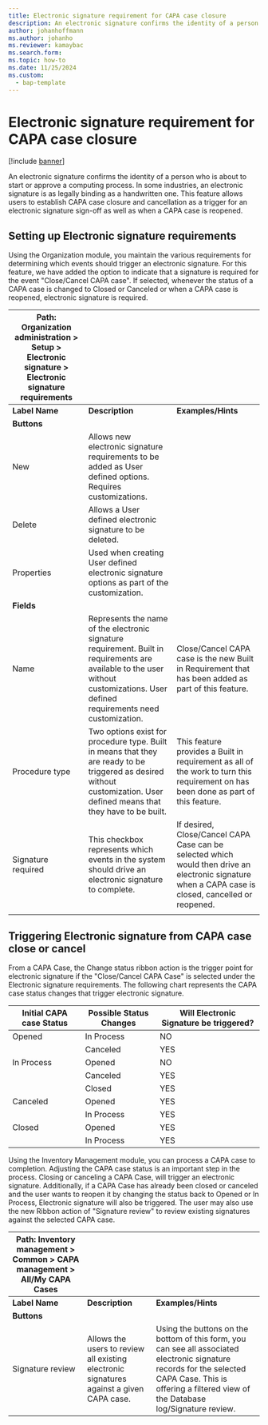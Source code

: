 ```yaml
---
title: Electronic signature requirement for CAPA case closure
description: An electronic signature confirms the identity of a person who is about to start or approve a computing process. This feature allows users to establish CAPA case closure and cancellation as a trigger for an electronic signature sign-off as well as when a CAPA case is reopened.
author: johanhoffmann
ms.author: johanho
ms.reviewer: kamaybac
ms.search.form:
ms.topic: how-to
ms.date: 11/25/2024
ms.custom: 
  - bap-template
---
```


# Electronic signature requirement for CAPA case closure

[!include [banner](../includes/banner.md)]

An electronic signature confirms the identity of a person who is about to start or approve a computing process. In some industries, an electronic signature is as legally binding as a handwritten one. This feature allows users to establish CAPA case closure and cancellation as a trigger for an electronic signature sign-off as well as when a CAPA case is reopened.

## Setting up Electronic signature requirements

Using the Organization module, you maintain the various requirements for determining which events should trigger an electronic signature. For this feature, we have added the option to indicate that a signature is required for the event "Close/Cancel CAPA case". If selected, whenever the status of a CAPA case is changed to Closed or Canceled or when a CAPA case is reopened, electronic signature is required.

| **Path: Organization administration \> Setup \> Electronic signature \> Electronic signature requirements** |  |  |
|-------------------------|-------------------------|-------------------------|
| **Label Name** | **Description** | **Examples/Hints** |
| **Buttons** |  |  |
| New | Allows new electronic signature requirements to be added as User defined options. Requires customizations. |  |
| Delete | Allows a User defined electronic signature to be deleted. |  |
| Properties | Used when creating User defined electronic signature options as part of the customization. |  |
| **Fields** |  |  |
| Name | Represents the name of the electronic signature requirement. Built in requirements are available to the user without customizations. User defined requirements need customization. | Close/Cancel CAPA case is the new Built in Requirement that has been added as part of this feature. |
| Procedure type | Two options exist for procedure type. Built in means that they are ready to be triggered as desired without customization. User defined means that they have to be built. | This feature provides a Built in requirement as all of the work to turn this requirement on has been done as part of this feature. |
| Signature required | This checkbox represents which events in the system should drive an electronic signature to complete. | If desired, Close/Cancel CAPA Case can be selected which would then drive an electronic signature when a CAPA case is closed, cancelled or reopened. |
|  |  |  |

## Triggering Electronic signature from CAPA case close or cancel

From a CAPA Case, the Change status ribbon action is the trigger point for electronic signature if the "Close/Cancel CAPA Case" is selected under the Electronic signature requirements. The following chart represents the CAPA case status changes that trigger electronic signature.

| Initial CAPA case Status | Possible Status Changes | Will Electronic Signature be triggered? |
|-------------------------------------|------------------------------------|----------------------------------------------------|
| Opened                              | In Process                         | NO                                                 |
|                                     | Canceled                           | YES                                                |
| In Process                          | Opened                             | NO                                                 |
|                                     | Canceled                           | YES                                                |
|                                     | Closed                             | YES                                                |
| Canceled                            | Opened                             | YES                                                |
|                                     | In Process                         | YES                                                |
| Closed                              | Opened                             | YES                                                |
|                                     | In Process                         | YES                                                |

Using the Inventory Management module, you can process a CAPA case to completion. Adjusting the CAPA case status is an important step in the process. Closing or canceling a CAPA Case, will trigger an electronic signature. Additionally, if a CAPA Case has already been closed or canceled and the user wants to reopen it by changing the status back to Opened or In Process, Electronic signature will also be triggered. The user may also use the new Ribbon action of "Signature review" to review existing signatures against the selected CAPA case.

| **Path: Inventory management \> Common \> CAPA management \> All/My CAPA Cases** |  |  |
|-------------------------|-------------------------|-------------------------|
| **Label Name** | **Description** | **Examples/Hints** |
| **Buttons** |  |  |
| Signature review | Allows the users to review all existing electronic signatures against a given CAPA case. | Using the buttons on the bottom of this form, you can see all associated electronic signature records for the selected CAPA Case. This is offering a filtered view of the Database log/Signature review. |
